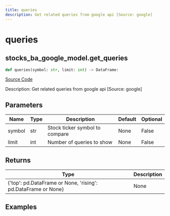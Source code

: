 ```yaml
---
title: queries
description: Get related queries from google api [Source: google]
---
```

# queries

## stocks_ba_google_model.get_queries

```python
def queries(symbol: str, limit: int) -> DataFrame:
```
[Source Code](https://github.com/OpenBB-finance/OpenBBTerminal/tree/main/openbb_terminal/common/behavioural_analysis/google_model.py#L72)

Description: Get related queries from google api [Source: google]

## Parameters

| Name | Type | Description | Default | Optional |
| ---- | ---- | ----------- | ------- | -------- |
| symbol | str | Stock ticker symbol to compare | None | False |
| limit | int | Number of queries to show | None | False |

## Returns

| Type | Description |
| ---- | ----------- |
| {'top': pd.DataFrame or None, 'rising': pd.DataFrame or None} | None |

## Examples

